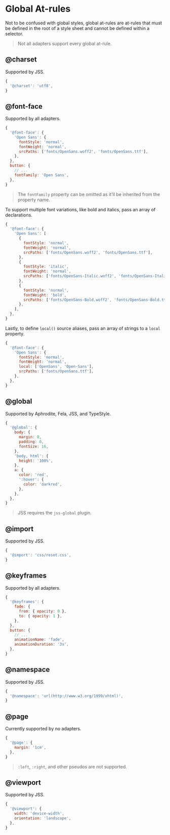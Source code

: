 # Global At-rules

Not to be confused with global styles, global at-rules are at-rules that must be defined in the
root of a style sheet and cannot be defined within a selector.

> Not all adapters support every global at-rule.

## @charset

Supported by JSS.

```javascript
{
  '@charset': 'utf8',
}
```

## @font-face

Supported by all adapters.

```javascript
{
  '@font-face': {
    'Open Sans': {
      fontStyle: 'normal',
      fontWeight: 'normal',
      srcPaths: ['fonts/OpenSans.woff2', 'fonts/OpenSans.ttf'],
    },
  },
  button: {
    // ...
    fontFamily: 'Open Sans',
  },
}
```

> The `fontFamily` property can be omitted as it'll be inherited from the property name.

To support multiple font variations, like bold and italics, pass an array of declarations.

```javascript
{
  '@font-face': {
    'Open Sans': [
      {
        fontStyle: 'normal',
        fontWeight: 'normal',
        srcPaths: ['fonts/OpenSans.woff2', 'fonts/OpenSans.ttf'],
      },
      {
        fontStyle: 'italic',
        fontWeight: 'normal',
        srcPaths: ['fonts/OpenSans-Italic.woff2', 'fonts/OpenSans-Italic.ttf'],
      },
      {
        fontStyle: 'normal',
        fontWeight: 'bold',
        srcPaths: ['fonts/OpenSans-Bold.woff2', 'fonts/OpenSans-Bold.ttf'],
      },
    ],
  },
}
```

Lastly, to define `local()` source aliases, pass an array of strings to a `local` property.

```javascript
{
  '@font-face': {
    'Open Sans': {
      fontStyle: 'normal',
      fontWeight: 'normal',
      local: ['OpenSans', 'Open-Sans'],
      srcPaths: ['fonts/OpenSans.ttf'],
    },
  },
}
```

## @global

Supported by Aphrodite, Fela, JSS, and TypeStyle.

```javascript
{
  '@global': {
    body: {
      margin: 0,
      padding: 0,
      fontSize: 16,
    },
    'body, html': {
      height: '100%',
    },
    a: {
      color: 'red',
      ':hover': {
        color: 'darkred',
      },
    },
  },
}
```

> JSS requires the `jss-global` plugin.

## @import

Supported by JSS.

```javascript
{
  '@import': 'css/reset.css',
}
```

## @keyframes

Supported by all adapters.

```javascript
{
  '@keyframes': {
    fade: {
      from: { opacity: 0 },
      to: { opacity: 1 },
    },
  },
  button: {
    // ...
    animationName: 'fade',
    animationDuration: '3s',
  },
}
```

## @namespace

Supported by JSS.

```javascript
{
  '@namespace': 'url(http://www.w3.org/1999/xhtml)',
}
```

## @page

Currently supported by no adapters.

```javascript
{
  '@page': {
    margin: '1cm',
  },
}
```

> `:left`, `:right`, and other pseudos are not supported.

## @viewport

Supported by JSS.

```javascript
{
  '@viewport': {
    width: 'device-width',
    orientation: 'landscape',
  },
}
```
